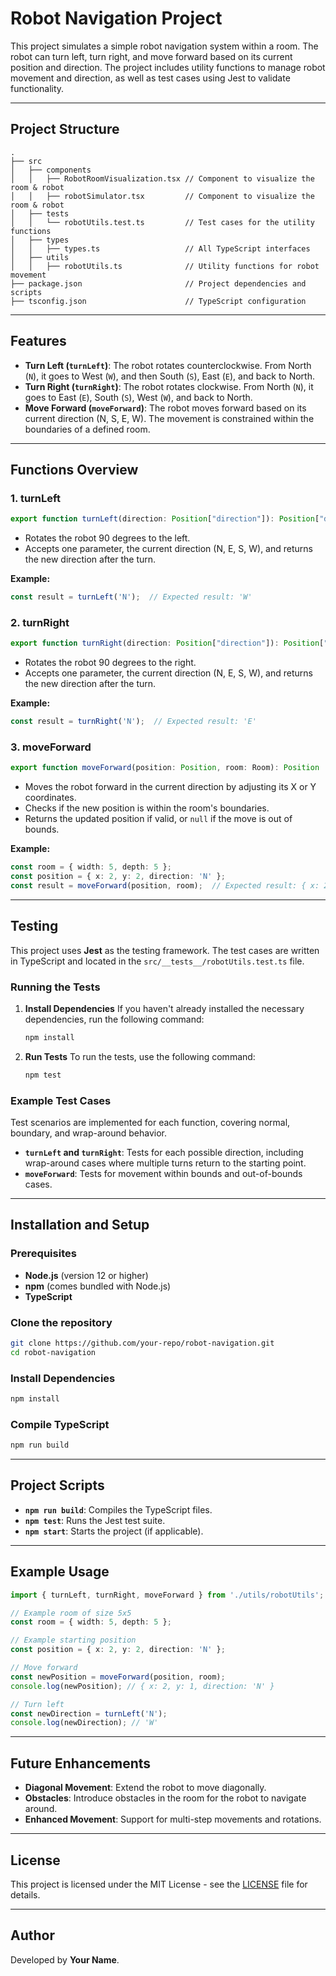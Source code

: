 # Robot Navigation Project

This project simulates a simple robot navigation system within a room. The robot can turn left, turn right, and move forward based on its current position and direction. The project includes utility functions to manage robot movement and direction, as well as test cases using Jest to validate functionality.

---

## Project Structure

```
.
├── src
│   ├── components
│   │   ├── RobotRoomVisualization.tsx // Component to visualize the room & robot
│   │   ├── robotSimulator.tsx         // Component to visualize the room & robot
│   ├── tests
│   │   └── robotUtils.test.ts         // Test cases for the utility functions
│   ├── types
│   │   ├── types.ts                   // All TypeScript interfaces
│   ├── utils
│   │   ├── robotUtils.ts              // Utility functions for robot movement
├── package.json                       // Project dependencies and scripts
├── tsconfig.json                      // TypeScript configuration
```

---

## Features

- **Turn Left (`turnLeft`)**: The robot rotates counterclockwise. From North (`N`), it goes to West (`W`), and then South (`S`), East (`E`), and back to North.
- **Turn Right (`turnRight`)**: The robot rotates clockwise. From North (`N`), it goes to East (`E`), South (`S`), West (`W`), and back to North.
- **Move Forward (`moveForward`)**: The robot moves forward based on its current direction (N, S, E, W). The movement is constrained within the boundaries of a defined room.

---

## Functions Overview

### 1. **turnLeft**

```typescript
export function turnLeft(direction: Position["direction"]): Position["direction"]
```
- Rotates the robot 90 degrees to the left.
- Accepts one parameter, the current direction (N, E, S, W), and returns the new direction after the turn.
  
**Example:**
```ts
const result = turnLeft('N');  // Expected result: 'W'
```

### 2. **turnRight**

```typescript
export function turnRight(direction: Position["direction"]): Position["direction"]
```
- Rotates the robot 90 degrees to the right.
- Accepts one parameter, the current direction (N, E, S, W), and returns the new direction after the turn.
  
**Example:**
```ts
const result = turnRight('N');  // Expected result: 'E'
```

### 3. **moveForward**

```typescript
export function moveForward(position: Position, room: Room): Position | null
```
- Moves the robot forward in the current direction by adjusting its X or Y coordinates.
- Checks if the new position is within the room's boundaries.
- Returns the updated position if valid, or `null` if the move is out of bounds.

**Example:**
```ts
const room = { width: 5, depth: 5 };
const position = { x: 2, y: 2, direction: 'N' };
const result = moveForward(position, room);  // Expected result: { x: 2, y: 1, direction: 'N' }
```

---

## Testing

This project uses **Jest** as the testing framework. The test cases are written in TypeScript and located in the `src/__tests__/robotUtils.test.ts` file. 

### Running the Tests

1. **Install Dependencies**
   If you haven't already installed the necessary dependencies, run the following command:
   ```bash
   npm install
   ```

2. **Run Tests**
   To run the tests, use the following command:
   ```bash
   npm test
   ```

### Example Test Cases

Test scenarios are implemented for each function, covering normal, boundary, and wrap-around behavior.

- **`turnLeft` and `turnRight`**: Tests for each possible direction, including wrap-around cases where multiple turns return to the starting point.
- **`moveForward`**: Tests for movement within bounds and out-of-bounds cases.

---

## Installation and Setup

### Prerequisites

- **Node.js** (version 12 or higher)
- **npm** (comes bundled with Node.js)
- **TypeScript**

### Clone the repository

```bash
git clone https://github.com/your-repo/robot-navigation.git
cd robot-navigation
```

### Install Dependencies

```bash
npm install
```

### Compile TypeScript

```bash
npm run build
```

---

## Project Scripts

- **`npm run build`**: Compiles the TypeScript files.
- **`npm test`**: Runs the Jest test suite.
- **`npm start`**: Starts the project (if applicable).

---

## Example Usage

```typescript
import { turnLeft, turnRight, moveForward } from './utils/robotUtils';

// Example room of size 5x5
const room = { width: 5, depth: 5 };

// Example starting position
const position = { x: 2, y: 2, direction: 'N' };

// Move forward
const newPosition = moveForward(position, room);
console.log(newPosition); // { x: 2, y: 1, direction: 'N' }

// Turn left
const newDirection = turnLeft('N');
console.log(newDirection); // 'W'
```

---

## Future Enhancements

- **Diagonal Movement**: Extend the robot to move diagonally.
- **Obstacles**: Introduce obstacles in the room for the robot to navigate around.
- **Enhanced Movement**: Support for multi-step movements and rotations.

---

## License

This project is licensed under the MIT License - see the [LICENSE](LICENSE) file for details.

---

## Author

Developed by **Your Name**.

